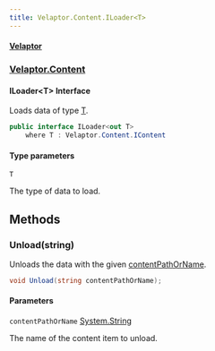 ```yaml
---
title: Velaptor.Content.ILoader<T>
---
```


#### [Velaptor](Namespaces.md 'Velaptor Namespaces')
### [Velaptor.Content](Velaptor.Content.md 'Velaptor.Content')

#### ILoader&lt;T&gt; Interface

Loads data of type [T](Velaptor.Content.ILoader_T_.md#t 'Velaptor.Content.ILoader<T>.T').

```csharp
public interface ILoader<out T>
    where T : Velaptor.Content.IContent
```
#### Type parameters

<a name='Velaptor.Content.ILoader<T>.T'></a>

`T`

The type of data to load.
## Methods

<a name='Velaptor.Content.ILoader<T>.Unload(string)'></a>

### Unload(string) 

Unloads the data with the given [contentPathOrName](Velaptor.Content.ILoader_T_.md#contentpathorname 'Velaptor.Content.ILoader<T>.Unload(string).contentPathOrName').

```csharp
void Unload(string contentPathOrName);
```
#### Parameters

<a name='Velaptor.Content.ILoader<T>.Unload(string).contentPathOrName'></a>

`contentPathOrName` [System.String](https://docs.microsoft.com/en-us/dotnet/api/System.String 'System.String')

The name of the content item to unload.
